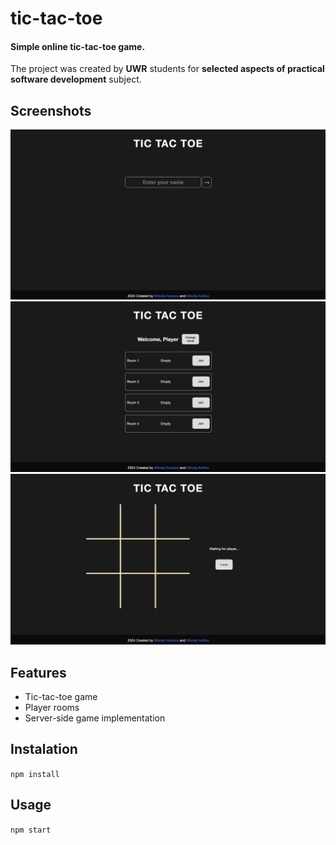 # tic-tac-toe

#### Simple online tic-tac-toe game.

The project was created by **UWR** students for
**selected aspects of practical software development** subject.

## Screenshots

![Login screen](./screenshots/login_screen.png)
![Lobby](./screenshots/lobby.png)
![Game](./screenshots/game.png)

## Features

- Tic-tac-toe game
- Player rooms
- Server-side game implementation

## Instalation
```npm install```

## Usage

```npm start```
